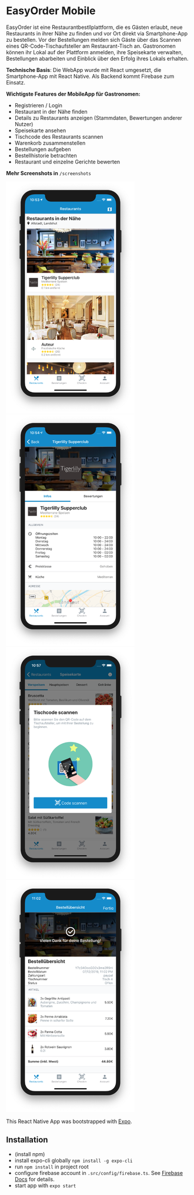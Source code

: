 # EasyOrder Mobile
EasyOrder ist eine Restaurantbestllplattform, die es Gästen erlaubt, neue Restaurants in ihrer Nähe zu finden und vor Ort direkt via Smartphone-App zu bestellen. Vor der Bestellungen melden sich Gäste über das Scannen eines QR-Code-Tischaufsteller am Restaurant-Tisch an.
Gastronomen können ihr Lokal auf der Plattform anmelden, ihre Speisekarte verwalten, Bestellungen abarbeiten und Einblick über den Erfolg ihres Lokals erhalten.

**Technische Basis**: Die WebApp wurde mit React umgesetzt, die Smartphone-App mit React Native. Als Backend kommt Firebase zum Einsatz.

**Wichtigste Features der MobileApp für Gastronomen:**

* Registrieren / Login
* Restaurant in der Nähe finden
* Details zu Restaurants anzeigen (Stammdaten, Bewertungen anderer Nutzer)
* Speisekarte ansehen
* Tischcode des Restaurants scannen
* Warenkorb zusammenstellen
* Bestellungen aufgeben
* Bestellhistorie betrachten
* Restaurant und einzelne Gerichte bewerten

**Mehr Screenshots in** `/screenshots`

<img src="https://raw.githubusercontent.com/julren/easyorder-mobile/master/screenshots/Screenshot-EasyOrder-Smartphone-App%202.png" width="350" title="EasyOrder">
<img src="https://raw.githubusercontent.com/julren/easyorder-mobile/master/screenshots/Screenshot-EasyOrder-Smartphone-App%204.png" width="350" title="EasyOrder">
<img src="https://raw.githubusercontent.com/julren/easyorder-mobile/master/screenshots/Screenshot-EasyOrder-Smartphone-App%2025.png" width="350" title="EasyOrder"> 
<img src="https://raw.githubusercontent.com/julren/easyorder-mobile/master/screenshots/Screenshot-EasyOrder-Smartphone-App%2013.png" width="350" title="EasyOrder">


This React Native App was bootstrapped with [Expo](https://expo.io/).

## Installation
- (install npm)
- install expo-cli globally `npm install -g expo-cli`
- run `npm install` in project root
- configure firebase account in `.src/config/firebase.ts`. See [Firebase Docs](https://firebase.google.com/docs) for details.
- start app with `expo start`